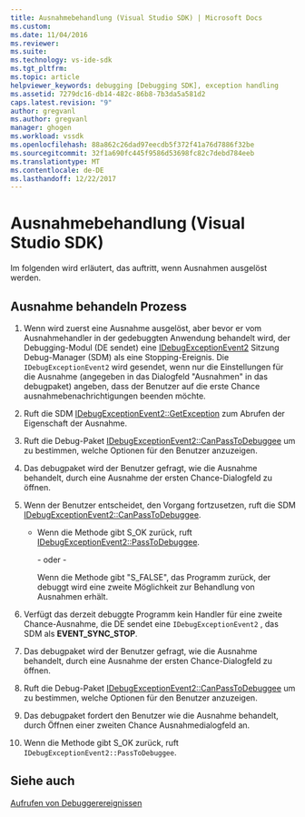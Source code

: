 ```yaml
---
title: Ausnahmebehandlung (Visual Studio SDK) | Microsoft Docs
ms.custom: 
ms.date: 11/04/2016
ms.reviewer: 
ms.suite: 
ms.technology: vs-ide-sdk
ms.tgt_pltfrm: 
ms.topic: article
helpviewer_keywords: debugging [Debugging SDK], exception handling
ms.assetid: 7279dc16-db14-482c-86b8-7b3da5a581d2
caps.latest.revision: "9"
author: gregvanl
ms.author: gregvanl
manager: ghogen
ms.workload: vssdk
ms.openlocfilehash: 88a862c26dad97eecdb5f372f41a76d7886f32be
ms.sourcegitcommit: 32f1a690fc445f9586d53698fc82c7debd784eeb
ms.translationtype: MT
ms.contentlocale: de-DE
ms.lasthandoff: 12/22/2017
---
```

# <a name="exception-handling-visual-studio-sdk"></a>Ausnahmebehandlung (Visual Studio SDK)
Im folgenden wird erläutert, das auftritt, wenn Ausnahmen ausgelöst werden.  
  
## <a name="exception-handling-process"></a>Ausnahme behandeln Prozess  
  
1.  Wenn wird zuerst eine Ausnahme ausgelöst, aber bevor er vom Ausnahmehandler in der gedebuggten Anwendung behandelt wird, der Debugging-Modul (DE sendet) eine [IDebugExceptionEvent2](../../extensibility/debugger/reference/idebugexceptionevent2.md) Sitzung Debug-Manager (SDM) als eine Stopping-Ereignis. Die `IDebugExceptionEvent2` wird gesendet, wenn nur die Einstellungen für die Ausnahme (angegeben in das Dialogfeld "Ausnahmen" in das debugpaket) angeben, dass der Benutzer auf die erste Chance ausnahmebenachrichtigungen beenden möchte.  
  
2.  Ruft die SDM [IDebugExceptionEvent2::GetException](../../extensibility/debugger/reference/idebugexceptionevent2-getexception.md) zum Abrufen der Eigenschaft der Ausnahme.  
  
3.  Ruft die Debug-Paket [IDebugExceptionEvent2::CanPassToDebuggee](../../extensibility/debugger/reference/idebugexceptionevent2-canpasstodebuggee.md) um zu bestimmen, welche Optionen für den Benutzer anzuzeigen.  
  
4.  Das debugpaket wird der Benutzer gefragt, wie die Ausnahme behandelt, durch eine Ausnahme der ersten Chance-Dialogfeld zu öffnen.  
  
5.  Wenn der Benutzer entscheidet, den Vorgang fortzusetzen, ruft die SDM [IDebugExceptionEvent2::CanPassToDebuggee](../../extensibility/debugger/reference/idebugexceptionevent2-canpasstodebuggee.md).  
  
    -   Wenn die Methode gibt S_OK zurück, ruft [IDebugExceptionEvent2::PassToDebuggee](../../extensibility/debugger/reference/idebugexceptionevent2-passtodebuggee.md).  
  
         - oder -   
  
         Wenn die Methode gibt "S_FALSE", das Programm zurück, der debuggt wird eine zweite Möglichkeit zur Behandlung von Ausnahmen erhält.  
  
6.  Verfügt das derzeit debuggte Programm kein Handler für eine zweite Chance-Ausnahme, die DE sendet eine `IDebugExceptionEvent2` , das SDM als **EVENT_SYNC_STOP**.  
  
7.  Das debugpaket wird der Benutzer gefragt, wie die Ausnahme behandelt, durch eine Ausnahme der ersten Chance-Dialogfeld zu öffnen.  
  
8.  Ruft die Debug-Paket [IDebugExceptionEvent2::CanPassToDebuggee](../../extensibility/debugger/reference/idebugexceptionevent2-canpasstodebuggee.md) um zu bestimmen, welche Optionen für den Benutzer anzuzeigen.  
  
9. Das debugpaket fordert den Benutzer wie die Ausnahme behandelt, durch Öffnen einer zweiten Chance Ausnahmedialogfeld an.  
  
10. Wenn die Methode gibt S_OK zurück, ruft `IDebugExceptionEvent2::PassToDebuggee`.  
  
## <a name="see-also"></a>Siehe auch  
 [Aufrufen von Debuggerereignissen](../../extensibility/debugger/calling-debugger-events.md)